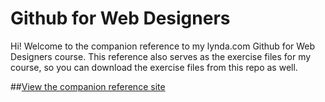 Github for Web Designers
========================

Hi! Welcome to the companion reference to my lynda.com Github for Web Designers course. This reference also serves as the exercise files for my course, so you can download the exercise files from this repo as well.

##[View the companion reference site](http://jaylinks2007.github.io/github-for-web-designers)
